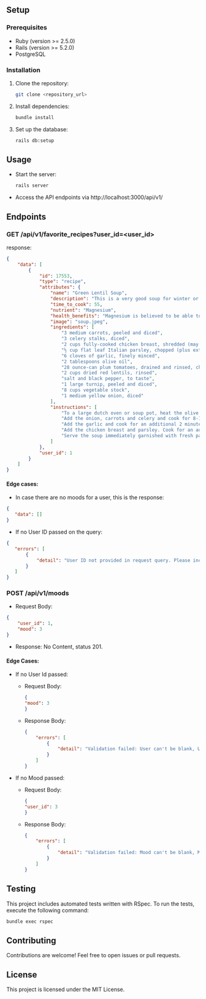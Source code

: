 ## Setup

### Prerequisites
- Ruby (version >= 2.5.0)
- Rails (version >= 5.2.0)
- PostgreSQL

### Installation
1. Clone the repository:

    ```bash
    git clone <repository_url>
    ```

2. Install dependencies:

    ```bash
    bundle install
    ```

3. Set up the database:

    ```bash
    rails db:setup
    ```

## Usage
- Start the server:

    ```bash
    rails server
    ```

- Access the API endpoints via http://localhost:3000/api/v1/

## Endpoints

### GET /api/v1/favorite_recipes?user_id=<user_id>
response: 
```json
{
    "data": [
        {
            "id": 17553,
            "type": "recipe",
            "attributes": {
                "name": "Green Lentil Soup",
                "description": "This is a very good soup for winter or fall",
                "time_to_cook": 55,
                "nutrient": "Magnesium",
                "health_benefits": "Magnesium is believed to be able to lower levels of stress and assist in sleep.",
                "image": "soup.jpeg",
                "ingredients": [
                    "3 medium carrots, peeled and diced",
                    "3 celery stalks, diced",
                    "2 cups fully-cooked chicken breast, shredded (may be omitted for a vegetarian version)",
                    "½ cup flat leaf Italian parsley, chopped (plus extra for garnish)",
                    "6 cloves of garlic, finely minced",
                    "2 tablespoons olive oil",
                    "28 ounce-can plum tomatoes, drained and rinsed, chopped",
                    "2 cups dried red lentils, rinsed",
                    "salt and black pepper, to taste",
                    "1 large turnip, peeled and diced",
                    "8 cups vegetable stock",
                    "1 medium yellow onion, diced"
                ],
                "instructions": [
                    "To a large dutch oven or soup pot, heat the olive oil over medium heat.",
                    "Add the onion, carrots and celery and cook for 8-10 minutes or until tender, stirring occasionally.",
                    "Add the garlic and cook for an additional 2 minutes, or until fragrant. Season conservatively with a pinch of salt and black pepper.To the pot, add the tomatoes, turnip and red lentils. Stir to combine. Stir in the vegetable stock and increase the heat on the stove to high. Bring the soup to a boil and then reduce to a simmer. Simmer for 20 minutes or until the turnips are tender and the lentils are cooked through.",
                    "Add the chicken breast and parsley. Cook for an additional 5 minutes. Adjust seasoning to taste.",
                    "Serve the soup immediately garnished with fresh parsley and any additional toppings. Enjoy!"
                ]
            },
            "user_id": 1
        }
    ]
}
```

#### Edge cases:
 - In case there are no moods for a user, this is the response:
 ```json
 {
    "data": []
}
```

 - If no User ID passed on the query:
 ```json
 {
    "errors": [
        {
            "detail": "User ID not provided in request query. Please include a user_id"
        }
    ]
}
```

### POST /api/v1/moods
- Request Body:
```json
{
    "user_id": 1,
    "mood": 3
}
```

- Response: No Content, status 201.

#### Edge Cases:
- If no User Id passed:
  - Request Body:
    ```json
    {
    "mood": 3
    }
    ```
  
  - Response Body:
    ```json
    {
        "errors": [
            {
                "detail": "Validation failed: User can't be blank, User is not a number"
            }
        ]
    }
    ```
- If no Mood passed:
  - Request Body:
    ```json
    {
    "user_id": 3
    }
    ```
  
  - Response Body:
    ```json
    {
        "errors": [
            {
                "detail": "Validation failed: Mood can't be blank, Mood is not a number"
            }
        ]
    }
    ```


## Testing
This project includes automated tests written with RSpec. To run the tests, execute the following command:

```bash
bundle exec rspec
```

## Contributing
Contributions are welcome! Feel free to open issues or pull requests.

## License
This project is licensed under the MIT License.

